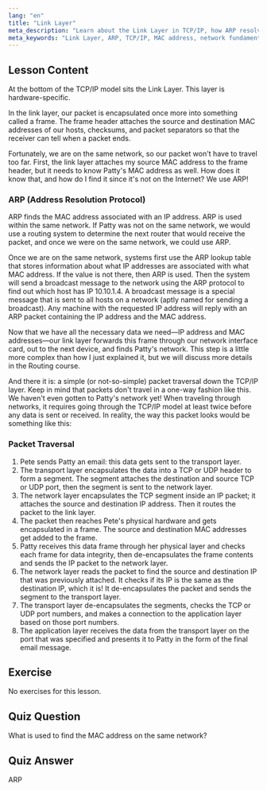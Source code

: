 ```yaml
---
lang: "en"
title: "Link Layer"
meta_description: "Learn about the Link Layer in TCP/IP, how ARP resolves MAC addresses, and packet traversal. Understand network fundamentals with this Linux networking tutorial."
meta_keywords: "Link Layer, ARP, TCP/IP, MAC address, network fundamentals, Linux networking, beginner, tutorial"
---
```


## Lesson Content

At the bottom of the TCP/IP model sits the Link Layer. This layer is hardware-specific.

In the link layer, our packet is encapsulated once more into something called a frame. The frame header attaches the source and destination MAC addresses of our hosts, checksums, and packet separators so that the receiver can tell when a packet ends.

Fortunately, we are on the same network, so our packet won't have to travel too far. First, the link layer attaches my source MAC address to the frame header, but it needs to know Patty's MAC address as well. How does it know that, and how do I find it since it's not on the Internet? We use ARP!

### ARP (Address Resolution Protocol)

ARP finds the MAC address associated with an IP address. ARP is used within the same network. If Patty was not on the same network, we would use a routing system to determine the next router that would receive the packet, and once we were on the same network, we could use ARP.

Once we are on the same network, systems first use the ARP lookup table that stores information about what IP addresses are associated with what MAC address. If the value is not there, then ARP is used. Then the system will send a broadcast message to the network using the ARP protocol to find out which host has IP 10.10.1.4. A broadcast message is a special message that is sent to all hosts on a network (aptly named for sending a broadcast). Any machine with the requested IP address will reply with an ARP packet containing the IP address and the MAC address.

Now that we have all the necessary data we need—IP address and MAC addresses—our link layer forwards this frame through our network interface card, out to the next device, and finds Patty's network. This step is a little more complex than how I just explained it, but we will discuss more details in the Routing course.

And there it is: a simple (or not-so-simple) packet traversal down the TCP/IP layer. Keep in mind that packets don't travel in a one-way fashion like this. We haven't even gotten to Patty's network yet! When traveling through networks, it requires going through the TCP/IP model at least twice before any data is sent or received. In reality, the way this packet looks would be something like this:

### Packet Traversal

1. Pete sends Patty an email: this data gets sent to the transport layer.
2. The transport layer encapsulates the data into a TCP or UDP header to form a segment. The segment attaches the destination and source TCP or UDP port, then the segment is sent to the network layer.
3. The network layer encapsulates the TCP segment inside an IP packet; it attaches the source and destination IP address. Then it routes the packet to the link layer.
4. The packet then reaches Pete's physical hardware and gets encapsulated in a frame. The source and destination MAC addresses get added to the frame.
5. Patty receives this data frame through her physical layer and checks each frame for data integrity, then de-encapsulates the frame contents and sends the IP packet to the network layer.
6. The network layer reads the packet to find the source and destination IP that was previously attached. It checks if its IP is the same as the destination IP, which it is! It de-encapsulates the packet and sends the segment to the transport layer.
7. The transport layer de-encapsulates the segments, checks the TCP or UDP port numbers, and makes a connection to the application layer based on those port numbers.
8. The application layer receives the data from the transport layer on the port that was specified and presents it to Patty in the form of the final email message.

## Exercise

No exercises for this lesson.

## Quiz Question

What is used to find the MAC address on the same network?

## Quiz Answer

ARP
